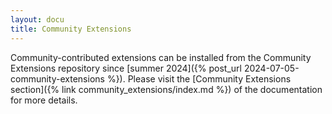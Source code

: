 ```yaml
---
layout: docu
title: Community Extensions
---
```


Community-contributed extensions can be installed from the Community Extensions repository since [summer 2024]({% post_url 2024-07-05-community-extensions %}).
Please visit the [Community Extensions section]({% link community_extensions/index.md %}) of the documentation for more details.